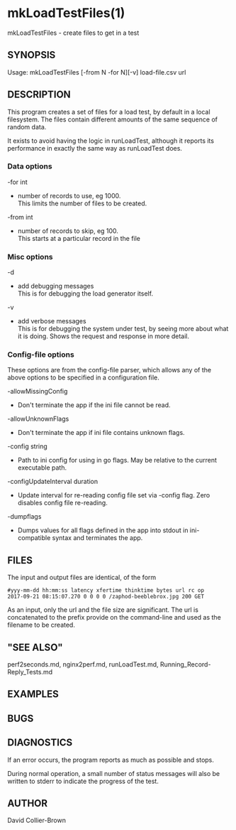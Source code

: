 # mkLoadTestFiles(1) 
mkLoadTestFiles - create files to get in a test
## SYNOPSIS
Usage: mkLoadTestFiles [-from N -for N][-v] load-file.csv url

## DESCRIPTION
This program creates a set of files for a load test, by default in a 
local filesystem.  The files contain different amounts of the same
sequence of random data.

It exists to avoid having the logic in runLoadTest, although it reports
its performance in exactly the same way as runLoadTest does.

### Data options   
-for int 
* number of records to use, eg 1000.   
  This limits the number of files to be created.  

-from int 
* number of records to skip, eg 100.   
  This starts at a particular record in the file
  


### Misc options      
-d	
* add debugging messages  
  This is for debugging the load generator itself.
      
-v
* add verbose messages    
  This is for debugging the system under test, by seeing more about
  what it is doing. Shows the request and response in more detail.

### Config-file options 
These options are from the config-file parser, which allows any of the
above options to be specified in a configuration file.
   
-allowMissingConfig 
 * Don't terminate the app if the ini file cannot be read. 
   
-allowUnknownFlags 
 * Don't terminate the app if ini file contains unknown flags.  
 
-config string 
 * Path to ini config for using in go flags. May be relative to the 
 current executable path.   
 
-configUpdateInterval duration 
* Update interval for re-reading config file set via -config flag. 
  Zero disables config file re-reading. 
   
-dumpflags 
* Dumps values for all flags defined in the app into stdout in 
  ini-compatible syntax and terminates the app.    


## FILES
The input and output files are identical, of the form
```csv
#yyy-mm-dd hh:mm:ss latency xfertime thinktime bytes url rc op
2017-09-21 08:15:07.270 0 0 0 0 /zaphod-beeblebrox.jpg 200 GET

```
As an input, only the url and the file size are significant. The url is 
concatenated to the prefix provide on the command-line and used as the 
filename to be created.
 

## "SEE ALSO"
perf2seconds.md, nginx2perf.md, runLoadTest.md, Running_Record-Reply_Tests.md

## EXAMPLES


## BUGS

## DIAGNOSTICS
If an error occurs, the program reports as much as possible and stops.

During normal operation, a small number of status messages will also
be written to stderr to indicate the progress of the test.  


## AUTHOR

David Collier-Brown

